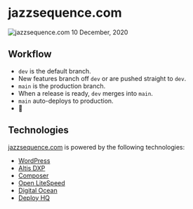 # jazzsequence.com

![jazzsequence.com 10 December, 2020](https://sfo2.digitaloceanspaces.com/cdn.jazzsequence/wp-content/uploads/2020/12/10120020/Screen-Shot-2020-12-10-at-11.59.56-AM.png)

## Workflow

* `dev` is the default branch.
* New features branch off `dev` or are pushed straight to `dev`.
* `main` is the production branch.
* When a release is ready, `dev` merges into `main`.
* `main` auto-deploys to production.
* 🎉

## Technologies
[jazzsequence.com](https://jazzsequence.com) is powered by the following technologies:

* [WordPress](https://wordpress.org)
* [Altis DXP](https://altis-dxp.com)
* [Composer](https://getcomposer.org/)
* [Open LiteSpeed](https://openlitespeed.org/)
* [Digital Ocean](https://m.do.co/c/36c3e7160e43)
* [Deploy HQ](https://www.deployhq.com/r/8hnhpr)

